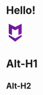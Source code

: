 # Hello!
![alt text](https://github.com/adam-p/markdown-here/raw/master/src/common/images/icon48.png "Logo Title Text 1")

Alt-H1
======

Alt-H2
------